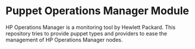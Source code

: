 Puppet Operations Manager Module
=================================

HP Operations Manager is a monitoring tool by Hewlett Packard. This repository
tries to provide puppet types and providers to ease the management of HP Operations
Manager nodes.
